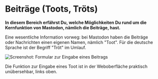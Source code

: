 # Beiträge (Toots, Tröts)

**In diesem Bereich erfährst Du, welche Möglichkeiten Du rund um die Kernfunktion von Mastodon, nämlich die Beiträge, hast.**

Eine wesentliche Information vorweg: bei Mastodon haben die Beiträge oder Nachrichten einen eigenen Namen, nämlich "Toot". Für die deutsche Sprache ist der Begriff "Tröt" im Umlauf. 

![Screenshot: Formular zur Eingabe eines Beitrags](https://github.com/netzbegruenung/handbuch.gruene.social/raw/master/docs/toots/img/toot-form-screenshot.png)

Die Funktion zur Eingabe eines Toot ist in der Weboberfläche praktisch unübersehbar, links oben.
